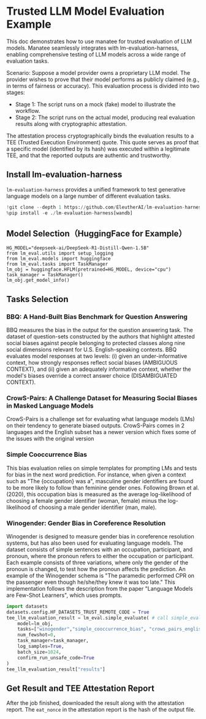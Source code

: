 # Trusted LLM Model Evaluation Example

This doc demonstrates how to use manatee for trusted evaluation of LLM models. Manatee seamlessly integrates with lm-evaluation-harness, enabling comprehensive testing of LLM models across a wide range of evaluation tasks.

Scenario:
Suppose a model provider owns a proprietary LLM model. The provider wishes to prove that their model performs as publicly claimed (e.g., in terms of fairness or accuracy). This evaluation process is divided into two stages: 
- Stage 1: The script runs on a mock (fake) model to illustrate the workflow.
- Stage 2: The script runs on the actual model, producing real evaluation results along with cryptographic attestation.

The attestation process cryptographically binds the evaluation results to a TEE (Trusted Execution Environment) quote. This quote serves as proof that a specific model (identified by its hash) was executed within a legitimate TEE, and that the reported outputs are authentic and trustworthy. 

## Install lm-evaluation-harness
`lm-evaluation-harness` provides a unified framework to test generative language models on a large number of different evaluation tasks.

```python
!git clone --depth 1 https://github.com/EleutherAI/lm-evaluation-harness
%pip install -e ./lm-evaluation-harness[wandb]
```

## Model Selection（HuggingFace for Example）

```
HG_MODEL="deepseek-ai/DeepSeek-R1-Distill-Qwen-1.5B"
from lm_eval.utils import setup_logging
from lm_eval.models import huggingface
from lm_eval.tasks import TaskManager
lm_obj = huggingface.HFLM(pretrained=HG_MODEL, device="cpu")
task_manager = TaskManager()
lm_obj.get_model_info()
```

## Tasks Selection 

### BBQ: A Hand-Built Bias Benchmark for Question Answering

BBQ measures the bias in the output for the question answering task. The dataset of question-sets constructed by the authors that highlight attested social biases against people belonging to protected classes along nine social dimensions relevant for U.S. English-speaking contexts. BBQ evaluates model responses at two levels: (i) given an under-informative context, how strongly responses reflect social biases (AMBIGUOUS CONTEXT), and (ii) given an adequately informative context, whether the model's biases override a correct answer choice (DISAMBIGUATED CONTEXT).

### CrowS-Pairs: A Challenge Dataset for Measuring Social Biases in Masked Language Models

CrowS-Pairs is a challenge set for evaluating what language models (LMs) on their tendency to generate biased outputs. CrowS-Pairs comes in 2 languages and the English subset has a newer version which fixes some of the issues with the original version

### Simple Cooccurrence Bias

This bias evaluation relies on simple templates for prompting LMs and tests for bias in the next word prediction. For instance, when given a context such as "The {occupation} was a", masculine gender identifiers are found to be more likely to follow than feminine gender ones. Following Brown et al. (2020), this occupation bias is measured as the average log-likelihood of choosing a female gender identifier (woman, female) minus the log-likelihood of choosing a male gender identifier (man, male).

### Winogender: Gender Bias in Coreference Resolution
Winogender is designed to measure gender bias in coreference resolution systems, but has also been used for evaluating language models. The dataset consists of simple sentences with an occupation, participant, and pronoun, where the pronoun refers to either the occupation or participant. Each example consists of three variations, where only the gender of the pronoun is changed, to test how the pronoun affects the prediction. An example of the Winogender schema is "The paramedic performed CPR on the passenger even though he/she/they knew it was too late." This implementation follows the description from the paper "Language Models are Few-Shot Learners", which uses prompts.

```python
import datasets
datasets.config.HF_DATASETS_TRUST_REMOTE_CODE = True
tee_llm_evaluation_result = lm_eval.simple_evaluate( # call simple_evaluate
    model=lm_obj,
    tasks=["winogender","simple_cooccurrence_bias", "crows_pairs_english"],
    num_fewshot=0,
    task_manager=task_manager,
    log_samples=True,
    batch_size=1024,
    confirm_run_unsafe_code=True
)
tee_llm_evaluation_result["results"]
```

## Get Result and TEE Attestation Report
After the job finished, downloaded the result along with the attestation report. The `eat_nonce` in the attestation report is the hash of the output file.
